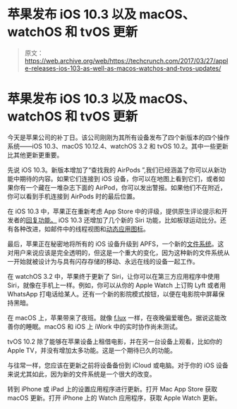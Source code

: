 # 苹果发布 iOS 10.3 以及 macOS、watchOS 和 tvOS 更新 

> 原文：<https://web.archive.org/web/https://techcrunch.com/2017/03/27/apple-releases-ios-103-as-well-as-macos-watchos-and-tvos-updates/>

# 苹果发布 iOS 10.3 以及 macOS、watchOS 和 tvOS 更新

今天是苹果公司的补丁日。该公司刚刚为其所有设备发布了四个新版本的四个操作系统——iOS 10.3、macOS 10.12.4、watchOS 3.2 和 tvOS 10.2。其中一些更新比其他更新更重要。

先说 iOS 10.3。新版本增加了“查找我的 AirPods ”,我们已经涵盖了你可以从新功能中期待的内容。如果它们连接到 iOS 设备，你可以在地图上看到它们，或者如果你有一个藏在一堆杂志下面的 AirPod，你可以发出警报。如果他们不在附近，你可以看到手机连接到 AirPods 时的最后位置。

在 iOS 10.3 中，苹果正在重新考虑 App Store 中的评级，提供原生评论提示和开发者的[回复功能。](https://web.archive.org/web/20221207101505/https://beta.techcrunch.com/2017/01/24/apple-will-finally-let-developers-respond-to-app-store-reviews/) iOS 10.3 还增加了几个新的 Siri 功能，比如板球运动比分。还有各种改进，如邮件中的线程视图和[动态应用图标](https://web.archive.org/web/20221207101505/https://twitter.com/qzervaas/status/846234197169602561)。

最后，苹果正在秘密地将所有的 iOS 设备升级到 APFS，一个新的[文件系统](https://web.archive.org/web/20221207101505/https://en.wikipedia.org/wiki/File_system)。这对用户来说应该是完全透明的，但这是一个重大的变化，因为这种新的文件系统从一开始就被设计为与具有闪存存储的移动、永远在线的设备一起工作。

在 watchOS 3.2 中，苹果终于更新了 Siri，让你可以在第三方应用程序中使用 Siri，就像在手机上一样。例如，你可以从你的 Apple Watch 上订购 Lyft 或者用 WhatsApp 打电话给某人。还有一个新的影院模式按钮，以便在电影院中屏幕保持黑暗。

在 macOS 上，苹果带来了夜班。就像 [f.lux](https://web.archive.org/web/20221207101505/https://justgetflux.com/) 一样，在夜晚偏爱暖色。据说这能改善你的睡眠。macOS 和 iOS 上 iWork 中的实时协作尚未测试。

tvOS 10.2 除了能够在苹果设备上租借电影，并在另一台设备上观看，比如你的 Apple TV，并没有增加太多功能。这是一个期待已久的功能。

与往常一样，您应该在更新之前将设备备份到 iCloud 或电脑。对于你的 iOS 设备来说尤其如此，因为新的文件系统是一个很大的改变。

转到 iPhone 或 iPad 上的设置应用程序进行更新。打开 Mac App Store 获取 macOS 更新。打开 iPhone 上的 Watch 应用程序，获取 Apple Watch 更新。